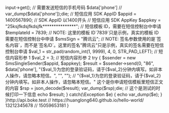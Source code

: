 <?php
use Qcloud\Sms\SmsSingleSender;

class Sms extends CI_Controller {
    public function index()
    {
        $data = $this->input->get();
        // 需要发送短信的手机号码  $data['phone']
        // var_dump($data['phone']);die;
        // 短信应用 SDK AppID
        $appid = 1400567890; // SDK AppID 以1400开头
        // 短信应用 SDK AppKey
        $appkey = "25ksjfkdsjfkdsjfk***************";
        // 短信模板 ID，需要在短信控制台中申请
        $templateId = 7839;  // NOTE: 这里的模板 ID`7839`只是示例，真实的模板 ID 需要在短信控制台中申请
        $smsSign = "腾讯云"; // NOTE: 签名参数使用的是`签名内容`，而不是`签名ID`。这里的签名"腾讯云"只是示例，真实的签名需要在短信控制台申请
        $val_1 = str_pad(random_int(1, 9999), 4, 0, STR_PAD_LEFT); // 短信内容形参 1
        $val_2 = 3;  // 短信内容形参 2

        try {
          $ssender = new SmsSingleSender($appid, $appkey);
          $result = $ssender->send(0, "86", $data['phone'],
              "{$val_1}为您的登录验证码，请于{$val_2}分钟内填写。如非本人操作，请忽略本短信。", "", "");
          // "{$val_1}为您的登录验证码，请于{$val_2}分钟内填写。如非本人操作，请忽略本短信。" 这个是你申请短信模板里短信正文的内容
          $rsp = json_decode($result);
          var_dump($rsp);die;  // 这个是测试的时候打印一下信息
          echo $result;
        } catch(\Exception $e) {
          echo var_dump($e);
        }

    }http://api.boke.test  // https://huanglong640.github.io/hello-world/
13212345678  // 15059653181
}


